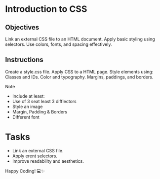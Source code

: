 # Introduction to CSS

## Objectives
Link an external CSS file to an HTML document.
Apply basic styling using selectors.
Use colors, fonts, and spacing effectively.

## Instructions

Create a style.css file.
Apply CSS to a HTML page.
Style elements using:
Classes and IDs.
Color and typography.
Margins, paddings, and borders.

>[!NOTE]
>  - Include at least:
>  - Use of 3 seat least 3 difflectors
>  - Style an image
>  - Margin, Padding & Borders
>  - Different font

# Tasks
 - Link an external CSS file.
 - Apply erent selectors.
 - Improve readability and aesthetics.

Happy Coding! 💻✨
